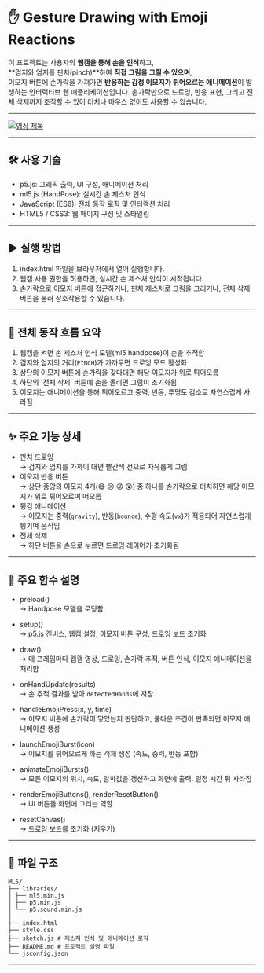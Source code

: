 # ✋ Gesture Drawing with Emoji Reactions

이 프로젝트는 사용자의 **웹캠을 통해 손을 인식**하고,  
**검지와 엄지를 핀치(pinch)**하여 **직접 그림을 그릴 수 있으며**,  
이모지 버튼에 손가락을 가져가면 **반응하는 감정 이모지가 튀어오르는 애니메이션**이 발생하는 인터랙티브 웹 애플리케이션입니다.
손가락만으로 드로잉, 반응 표현, 그리고 전체 삭제까지 조작할 수 있어 터치나 마우스 없이도 사용할 수 있습니다.

---

[![영상 제목](https://img.youtube.com/vi/hvQGOxLthzI/0.jpg)](https://www.youtube.com/watch?v=hvQGOxLthzI)

---

## 🛠️ 사용 기술

- p5.js: 그래픽 출력, UI 구성, 애니메이션 처리
- ml5.js (HandPose): 실시간 손 제스처 인식
- JavaScript (ES6): 전체 동작 로직 및 인터랙션 처리
- HTML5 / CSS3: 웹 페이지 구성 및 스타일링

---

## ▶️ 실행 방법

1. index.html 파일을 브라우저에서 열어 실행합니다.
2. 웹캠 사용 권한을 허용하면, 실시간 손 제스처 인식이 시작됩니다.
3. 손가락으로 이모지 버튼에 접근하거나, 핀치 제스처로 그림을 그리거나, 전체 삭제 버튼을 눌러 상호작용할 수 있습니다.

---

## 🔁 전체 동작 흐름 요약

1. 웹캠을 켜면 손 제스처 인식 모델(ml5 handpose)이 손을 추적함
2. 검지와 엄지의 거리(`PINCH`)가 가까우면 드로잉 모드 활성화
3. 상단의 이모지 버튼에 손가락을 갖다대면 해당 이모지가 위로 튀어오름
4. 하단의 '전체 삭제' 버튼에 손을 올리면 그림이 초기화됨
5. 이모지는 애니메이션을 통해 튀어오르고 중력, 반동, 투명도 감소로 자연스럽게 사라짐

---

## ✨ 주요 기능 상세

- 핀치 드로잉  
  → 검지와 엄지를 가까이 대면 빨간색 선으로 자유롭게 그림
- 이모지 반응 버튼  
  → 상단 중앙의 이모지 4개(😄 😢 😡 😲) 중 하나를 손가락으로 터치하면 해당 이모지가 위로 튀어오르며 떠오름
- 튕김 애니메이션  
  → 이모지는 중력(`gravity`), 반동(`bounce`), 수평 속도(`vx`)가 적용되어 자연스럽게 튕기며 움직임
- 전체 삭제  
  → 하단 버튼을 손으로 누르면 드로잉 레이어가 초기화됨

---

## 🔧 주요 함수 설명

- preload()  
  → Handpose 모델을 로딩함

- setup()  
  → p5.js 캔버스, 웹캠 설정, 이모지 버튼 구성, 드로잉 보드 초기화

- draw()  
  → 매 프레임마다 웹캠 영상, 드로잉, 손가락 추적, 버튼 인식, 이모지 애니메이션을 처리함

- onHandUpdate(results)  
  → 손 추적 결과를 받아 `detectedHands`에 저장

- handleEmojiPress(x, y, time)  
  → 이모지 버튼에 손가락이 닿았는지 판단하고, 쿨다운 조건이 만족되면 이모지 애니메이션 생성

- launchEmojiBurst(icon)  
  → 이모지를 튀어오르게 하는 객체 생성 (속도, 중력, 반동 포함)

- animateEmojiBursts()  
  → 모든 이모지의 위치, 속도, 알파값을 갱신하고 화면에 출력. 일정 시간 뒤 사라짐

- renderEmojiButtons(), renderResetButton()  
  → UI 버튼들 화면에 그리는 역할

- resetCanvas()  
  → 드로잉 보드를 초기화 (지우기)

---

## 📁 파일 구조

```
ML5/
├── libraries/
│ ├── ml5.min.js
│ ├── p5.min.js
│ └── p5.sound.min.js
│
├── index.html
├── style.css
├── sketch.js # 제스처 인식 및 애니메이션 로직
├── README.md # 프로젝트 설명 파일
└── jsconfig.json
```

---
